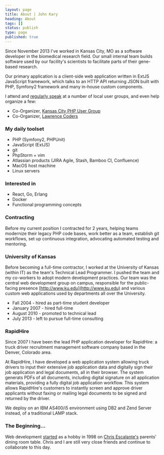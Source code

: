 ```yaml
---
layout: page
title: About | John Kary
heading: About
tags: []
status: publish
type: page
published: true
---
```

Since November 2013 I've worked in Kansas City, MO as a software developer in the
biomedical research field. Our small internal team builds
software used by our facility's scientists to facilitate parts of their
gene-based research.

Our primary application is a client-side web application written in ExtJS
JavaScript framework, which talks to an HTTP API returning JSON built with
PHP, Symfony2 framework and many in-house custom components.

I attend and [regularly speak](http://johnkary.net/talks) at a number of local
user groups, and even help organize a few:

* Co-Organizer, [Kansas City PHP User Group][]
* Co-Organizer, [Lawrence Coders][]

### My daily toolset

- PHP (Symfony2, PHPUnit)
- JavaScript (ExtJS)
- git
- PhpStorm + vim
- Atlassian products (JIRA Agile, Stash, Bamboo CI, Confluence)
- MacOS host machine
- Linux servers

### Interested in

- React, Go, Erlang
- Docker
- Functional programming concepts

### Contracting

Before my current position I contracted for 2 years, helping teams
modernize their legacy PHP code bases, work better as a team,
establish git workflows, set up continuous integration, advocating automated
testing and mentoring.

### University of Kansas

Before becoming a full-time contractor, I worked at the University of
Kansas (within IT) as the team's Technical Lead Programmer. I pushed the
team and my co-workers to adopt modern development practices. Our team was
the central web development group on campus, responsible for the
public-facing presence [http://www.ku.edu](http://www.ku.edu) and
various custom web applications used by departments all over the
University.

* Fall 2004 - hired as part-time student developer
* January 2007 - hired full-time
* August 2010 - promoted to technical lead
* July 2013 - left to pursue full-time consulting

### RapidHire

Since 2007 I have been the lead PHP application developer for RapidHire: a
truck driver recruitment management software company based in the Denver,
Colorado area.

At RapidHire, I have developed a web application system allowing truck
drivers to input their extensive job application data and digitally sign
their job application and legal documents, all in their browser. The system
generats PDFs of all documents, including digital signature on all application
materials, providing a fully digital job application workflow. This system
allows RapidHire's customers to instantly screen and approve driver applicants
without faxing or mailing legal documents to be signed and returned by the
driver.

We deploy on an IBM AS400/i5 environment using DB2 and Zend Server instead, of
a traditional LAMP stack.

### The Beginning&hellip;

Web development [started][] as a hobby in 1998 on [Chris
Escalante's][] parents' dining room table. Chris and I are still very
close friends and continue to collaborate to this day.

  [Kansas City PHP User Group]: http://www.meetup.com/kcphpug/
  [Lawrence Coders]: http://www.meetup.com/Lawrence-Coders/
  [started]: http://cjonline.com/stories/102900/kid_iconcepts.shtml
  [Chris Escalante's]: https://twitter.com/tidrion
